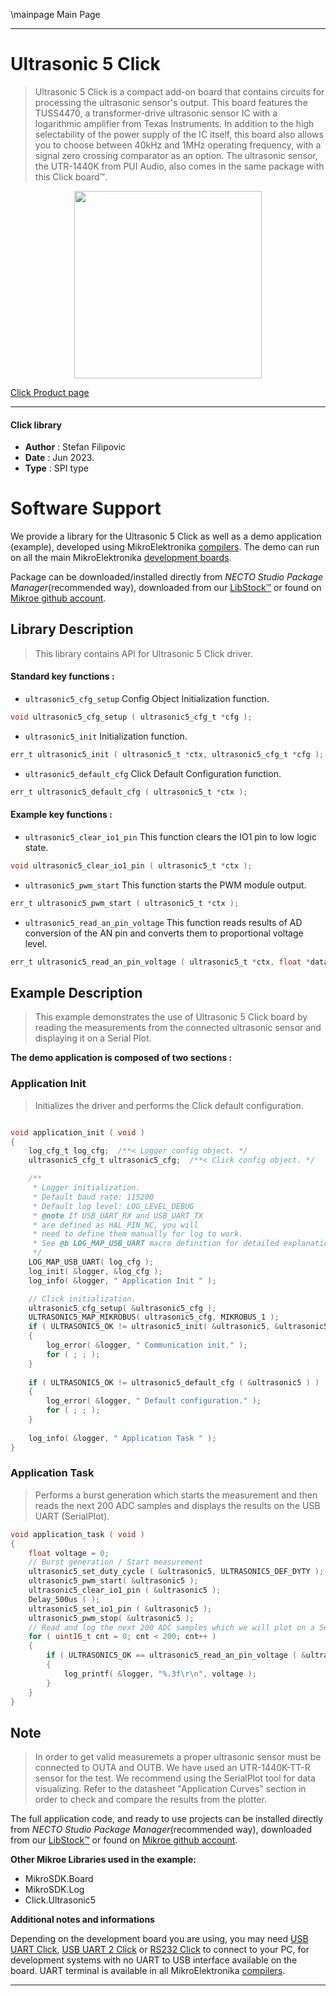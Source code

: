 \mainpage Main Page

---
# Ultrasonic 5 Click

> Ultrasonic 5 Click is a compact add-on board that contains circuits for processing the ultrasonic sensor's output. 
> This board features the TUSS4470, a transformer-drive ultrasonic sensor IC with a logarithmic amplifier from Texas Instruments. 
> In addition to the high selectability of the power supply of the IC itself, 
> this board also allows you to choose between 40kHz and 1MHz operating frequency, 
> with a signal zero crossing comparator as an option. The ultrasonic sensor, 
> the UTR-1440K from PUI Audio, also comes in the same package with this Click board™.

<p align="center">
  <img src="https://download.mikroe.com/images/click_for_ide/ultrasonic5_click.png" height=300px>
</p>

[Click Product page](https://www.mikroe.com/ultrasonic-5-click)

---


#### Click library

- **Author**        : Stefan Filipovic
- **Date**          : Jun 2023.
- **Type**          : SPI type


# Software Support

We provide a library for the Ultrasonic 5 Click
as well as a demo application (example), developed using MikroElektronika
[compilers](https://www.mikroe.com/necto-studio).
The demo can run on all the main MikroElektronika [development boards](https://www.mikroe.com/development-boards).

Package can be downloaded/installed directly from *NECTO Studio Package Manager*(recommended way), downloaded from our [LibStock&trade;](https://libstock.mikroe.com) or found on [Mikroe github account](https://github.com/MikroElektronika/mikrosdk_click_v2/tree/master/clicks).

## Library Description

> This library contains API for Ultrasonic 5 Click driver.

#### Standard key functions :

- `ultrasonic5_cfg_setup` Config Object Initialization function.
```c
void ultrasonic5_cfg_setup ( ultrasonic5_cfg_t *cfg );
```

- `ultrasonic5_init` Initialization function.
```c
err_t ultrasonic5_init ( ultrasonic5_t *ctx, ultrasonic5_cfg_t *cfg );
```

- `ultrasonic5_default_cfg` Click Default Configuration function.
```c
err_t ultrasonic5_default_cfg ( ultrasonic5_t *ctx );
```

#### Example key functions :

- `ultrasonic5_clear_io1_pin` This function clears the IO1 pin to low logic state.
```c
void ultrasonic5_clear_io1_pin ( ultrasonic5_t *ctx );
```

- `ultrasonic5_pwm_start` This function starts the PWM module output.
```c
err_t ultrasonic5_pwm_start ( ultrasonic5_t *ctx );
```

- `ultrasonic5_read_an_pin_voltage` This function reads results of AD conversion of the AN pin and converts them to proportional voltage level.
```c
err_t ultrasonic5_read_an_pin_voltage ( ultrasonic5_t *ctx, float *data_out );
```

## Example Description

> This example demonstrates the use of Ultrasonic 5 Click board by reading the measurements from the connected ultrasonic sensor and displaying it on a Serial Plot.

**The demo application is composed of two sections :**

### Application Init

> Initializes the driver and performs the Click default configuration.

```c

void application_init ( void )
{
    log_cfg_t log_cfg;  /**< Logger config object. */
    ultrasonic5_cfg_t ultrasonic5_cfg;  /**< Click config object. */

    /** 
     * Logger initialization.
     * Default baud rate: 115200
     * Default log level: LOG_LEVEL_DEBUG
     * @note If USB_UART_RX and USB_UART_TX 
     * are defined as HAL_PIN_NC, you will 
     * need to define them manually for log to work. 
     * See @b LOG_MAP_USB_UART macro definition for detailed explanation.
     */
    LOG_MAP_USB_UART( log_cfg );
    log_init( &logger, &log_cfg );
    log_info( &logger, " Application Init " );

    // Click initialization.
    ultrasonic5_cfg_setup( &ultrasonic5_cfg );
    ULTRASONIC5_MAP_MIKROBUS( ultrasonic5_cfg, MIKROBUS_1 );
    if ( ULTRASONIC5_OK != ultrasonic5_init( &ultrasonic5, &ultrasonic5_cfg ) )
    {
        log_error( &logger, " Communication init." );
        for ( ; ; );
    }
    
    if ( ULTRASONIC5_OK != ultrasonic5_default_cfg ( &ultrasonic5 ) )
    {
        log_error( &logger, " Default configuration." );
        for ( ; ; );
    }
    
    log_info( &logger, " Application Task " );
}

```

### Application Task

> Performs a burst generation which starts the measurement and then reads the next 200 ADC samples and displays the results on the USB UART (SerialPlot).

```c
void application_task ( void )
{
    float voltage = 0;
    // Burst generation / Start measurement
    ultrasonic5_set_duty_cycle ( &ultrasonic5, ULTRASONIC5_DEF_DYTY );
    ultrasonic5_pwm_start( &ultrasonic5 );
    ultrasonic5_clear_io1_pin ( &ultrasonic5 );
    Delay_500us ( );
    ultrasonic5_set_io1_pin ( &ultrasonic5 );
    ultrasonic5_pwm_stop( &ultrasonic5 );
    // Read and log the next 200 ADC samples which we will plot on a Serial Plotter
    for ( uint16_t cnt = 0; cnt < 200; cnt++ )
    {
        if ( ULTRASONIC5_OK == ultrasonic5_read_an_pin_voltage ( &ultrasonic5, &voltage ) ) 
        {
            log_printf( &logger, "%.3f\r\n", voltage );
        }
    }
}
```

## Note

> In order to get valid measuremets a proper ultrasonic sensor must be connected to OUTA and OUTB.
We have used an UTR-1440K-TT-R sensor for the test. We recommend using the SerialPlot tool
for data visualizing. Refer to the datasheet "Application Curves" section in order to check
and compare the results from the plotter.

The full application code, and ready to use projects can be installed directly from *NECTO Studio Package Manager*(recommended way), downloaded from our [LibStock&trade;](https://libstock.mikroe.com) or found on [Mikroe github account](https://github.com/MikroElektronika/mikrosdk_click_v2/tree/master/clicks).

**Other Mikroe Libraries used in the example:**

- MikroSDK.Board
- MikroSDK.Log
- Click.Ultrasonic5

**Additional notes and informations**

Depending on the development board you are using, you may need
[USB UART Click](https://www.mikroe.com/usb-uart-click),
[USB UART 2 Click](https://www.mikroe.com/usb-uart-2-click) or
[RS232 Click](https://www.mikroe.com/rs232-click) to connect to your PC, for
development systems with no UART to USB interface available on the board. UART
terminal is available in all MikroElektronika
[compilers](https://shop.mikroe.com/compilers).

---
